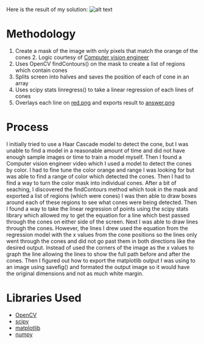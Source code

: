 Here is the result of my solution:
![alt text][result]

[result]: ./answer.png "anser"

# Methodology

1. Create a mask of the image with only pixels that match the orange of the cones
   2. Logic courtesy of [Computer vision engineer](https://github.com/computervisioneng/color-detection-opencv)
2. Uses OpenCV findContours() on the mask to create a list of regions which contain cones
3. Splits screen into halves and saves the position of each of cone in an array
4. Uses scipy stats linregress() to take a linear regression of each lines of cones
5. Overlays each line on [red.png](./red.png) and exports result to [answer.png](./answer.png)

# Process
I initially tried to use a Haar Cascade model to detect the cone, but I was unable to find a model in a reasonable
amount of time and did not have enough sample images or time to train a model myself. Then I found a Computer vision
engineer video which I used a model to detect the cones by color. I had to fine tune the color orange and range I was
looking for but was able to find a range of color which detected the cones.
Then I had to find a way to turn the color mask into individual cones.
After a bit of seaching, I discovered the findContours method which took in the mask and exported a list of regions 
(which were cones)
I was then able to draw boxes around each of these regions to see what cones were being detected.
Then I found a way to take the linear regression of points using the scipy stats library which allowed my to get the
equation for a line which best passed through the cones on either side of the screen.
Next I was able to draw lines through the cones.
However, the lines I drew used the equation from the regression model with the x values from the cone positions
so the lines only went through the cones and did not go past them in both directions like the desired output.
Instead of used the corners of the image as the x values to graph the line allowing the lines to show the full path
before and after the cones.
Then I figured out how to export the matplotlib output I was using to an image using savefig() and formated the output
image so it would have the original dimensions and not as much white margin.

# Libraries Used

  - [OpenCV](https://pypi.org/project/opencv-python/)
  - [scipy](https://scipy.org)
  - [matplotlib](https://matplotlib.org)
  - [numpy](https://numpy.org)